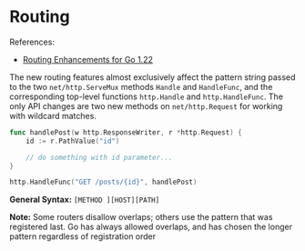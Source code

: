 # Routing

References:

- [Routing Enhancements for Go 1.22](https://go.dev/blog/routing-enhancements)

The new routing features almost exclusively affect the pattern string passed to the two `net/http.ServeMux` methods `Handle` and `HandleFunc`, and the corresponding top-level functions `http.Handle` and `http.HandleFunc`. The only API changes are two new methods on `net/http.Request` for working with wildcard matches.

```go
func handlePost(w http.ResponseWriter, r *http.Request) {
    id := r.PathValue("id")

    // do something with id parameter...
}

http.HandleFunc("GET /posts/{id}", handlePost)
```

**General Syntax:** `[METHOD ][HOST][PATH]`

**Note:** Some routers disallow overlaps; others use the pattern that was registered last. Go has always allowed overlaps, and has chosen the longer pattern regardless of registration order
